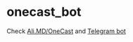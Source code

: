 # onecast_bot
Check [Ali.MD/OneCast](http://ali.md/OneCast) and [Telegram bot](http://telegram.me/onecast_bot)
